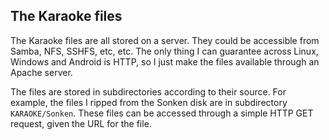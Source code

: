 
##  The Karaoke files 


The Karaoke files are all stored on a server.
They could be accessible from Samba, NFS, SSHFS, etc, etc.
The only thing I can guarantee across Linux, Windows and Android
is HTTP, so I just make the files available through an Apache
server.


The files are stored in subdirectories according to their source.
For example, the files I ripped from the Sonken disk are in
subdirectory `KARAOKE/Sonken`.
These files can be accessed through a simple HTTP GET request,
given the URL for the file.
